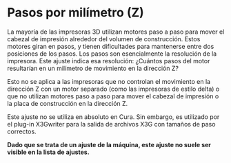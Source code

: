 Pasos por milímetro (Z)
====
La mayoría de las impresoras 3D utilizan motores paso a paso para mover el cabezal de impresión alrededor del volumen de construcción. Estos motores giran en pasos, y tienen dificultades para mantenerse entre dos posiciones de los pasos. Los pasos son esencialmente la resolución de la impresora. Este ajuste indica esa resolución: ¿Cuántos pasos del motor resultarían en un milímetro de movimiento en la dirección Z?

Esto no se aplica a las impresoras que no controlan el movimiento en la dirección Z con un motor separado (como las impresoras de estilo delta) o que no utilizan motores paso a paso para mover el cabezal de impresión o la placa de construcción en la dirección Z.

Este ajuste no se utiliza en absoluto en Cura. Sin embargo, es utilizado por el plug-in X3Gwriter para la salida de archivos X3G con tamaños de paso correctos.

**Dado que se trata de un ajuste de la máquina, este ajuste no suele ser visible en la lista de ajustes.**